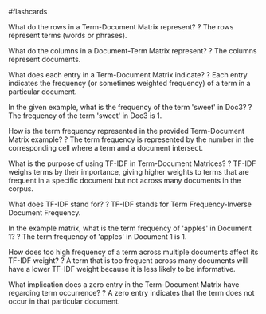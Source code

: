 #flashcards

What do the rows in a Term-Document Matrix represent?
?
The rows represent terms (words or phrases).

What do the columns in a Document-Term Matrix represent?
?
The columns represent documents.

What does each entry in a Term-Document Matrix indicate?
?
Each entry indicates the frequency (or sometimes weighted frequency) of a term in a particular document.

In the given example, what is the frequency of the term 'sweet' in Doc3?
?
The frequency of the term 'sweet' in Doc3 is 1.

How is the term frequency represented in the provided Term-Document Matrix example?
?
The term frequency is represented by the number in the corresponding cell where a term and a document intersect.

What is the purpose of using TF-IDF in Term-Document Matrices?
?
TF-IDF weighs terms by their importance, giving higher weights to terms that are frequent in a specific document but not across many documents in the corpus.

What does TF-IDF stand for?
?
TF-IDF stands for Term Frequency-Inverse Document Frequency.

In the example matrix, what is the term frequency of 'apples' in Document 1?
?
The term frequency of 'apples' in Document 1 is 1.

How does too high frequency of a term across multiple documents affect its TF-IDF weight?
?
A term that is too frequent across many documents will have a lower TF-IDF weight because it is less likely to be informative.

What implication does a zero entry in the Term-Document Matrix have regarding term occurrence?
?
A zero entry indicates that the term does not occur in that particular document.

